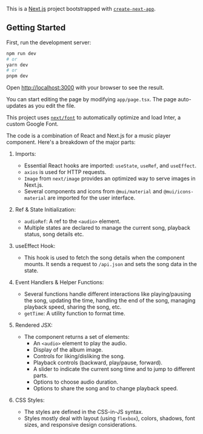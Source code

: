 This is a [Next.js](https://nextjs.org/) project bootstrapped with [`create-next-app`](https://github.com/vercel/next.js/tree/canary/packages/create-next-app).

## Getting Started

First, run the development server:

```bash
npm run dev
# or
yarn dev
# or
pnpm dev
```

Open [http://localhost:3000](http://localhost:3000) with your browser to see the result.

You can start editing the page by modifying `app/page.tsx`. The page auto-updates as you edit the file.

This project uses [`next/font`](https://nextjs.org/docs/basic-features/font-optimization) to automatically optimize and load Inter, a custom Google Font.


The code is a combination of React and Next.js for a music player component. Here's a breakdown of the major parts:

1.  Imports:

    -   Essential React hooks are imported: `useState`, `useRef`, and `useEffect`.
    -   `axios` is used for HTTP requests.
    -   `Image` from `next/image` provides an optimized way to serve images in Next.js.
    -   Several components and icons from `@mui/material` and `@mui/icons-material` are imported for the user interface.
2.  Ref & State Initialization:

    -   `audioRef`: A ref to the `<audio>` element.
    -   Multiple states are declared to manage the current song, playback status, song details etc.
3.  useEffect Hook:

    -   This hook is used to fetch the song details when the component mounts. It sends a request to `/api.json` and sets the song data in the state.
4.  Event Handlers & Helper Functions:

    -   Several functions handle different interactions like playing/pausing the song, updating the time, handling the end of the song, managing playback speed, sharing the song, etc.
    -   `getTime`: A utility function to format time.
5.  Rendered JSX:

    -   The component returns a set of elements:
        -   An `<audio>` element to play the audio.
        -   Display of the album image.
        -   Controls for liking/disliking the song.
        -   Playback controls (backward, play/pause, forward).
        -   A slider to indicate the current song time and to jump to different parts.
        -   Options to choose audio duration.
        -   Options to share the song and to change playback speed.
6.  CSS Styles:

    -   The styles are defined in the CSS-in-JS syntax.
    -   Styles mostly deal with layout (using `flexbox`), colors, shadows, font sizes, and responsive design considerations.